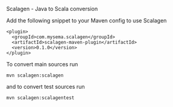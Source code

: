 Scalagen - Java to Scala conversion

Add the following snippet to your Maven config to use Scalagen

    <plugin>
      <groupId>com.mysema.scalagen</groupId>
      <artifactId>scalagen-maven-plugin</artifactId>
      <version>0.1.0</version>
    </plugin>
    
To convert main sources run

    mvn scalagen:scalagen
    
and to convert test sources run 

    mvn scalagen:scalagentest
